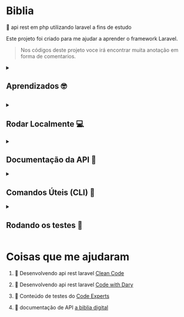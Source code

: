 # Biblia

📗 api rest em php utilizando laravel a fins de estudo

Este projeto foi criado para me ajudar a aprender o framework Laravel.

> Nos códigos deste projeto voce irá encontrar muita anotação em forma de comentarios.

<details>
    <summary>
        <h2>Aprendizados 🤓<h2>
    </summary>
    <p>Inicialmente, aprendi a criar uma API REST entendendo os conceitos dos padrões de projetos presentes no Laravel, consequentemente em paralelo, aprendi a utilizar algumas funções de CLI que o Laravel disponibiliza para deixar o desenvolvimento mais agil.</p>
    <p>Após criação da API, dei uma pesquisada sobre as seeds, cujo propósito é popular o banco de dados. Entendi como criar e utiliza-las para fornecer dados iniciais, facilitando o desenvolvimento e os testes do sistema.</p>
    <p>A implementação de autenticação de usuários e a proteção de rotas foram desafios que enfrentei com determinação. Ainda estou um pouco confuso em relação a isso principalmente por que existem varios tipos de autenticação e gostaria de entender mais como eles funcionam. Neste projeto apliquei autenticação com token jwt.</p>
    <p>Os testes de API, por sua vez, se revelaram essenciais para assegurar a integridade do projeto. Aprendi a escrever e executar testes, garantindo que a aplicação funcionasse conforme o esperado em diversas situações.</p>
    <p>Um desafio notável foi compreender a fundo o funcionamento do Laravel. Para superar essa barreira, recorri à documentação do framework, mas minha compreensão se aprofundou ainda mais ao analisar códigos de outros desenvolvedores no GitHub, StackOverflow e, principalmente, ao assistir a tutoriais no YouTube. Essa abordagem prática foi fundamental para assimilar os conceitos e aplicá-los de maneira eficaz no meu projeto.</p>
    <p>Em resumo, o desenvolvimento do projeto não apenas ampliou meu conhecimento técnico, mas também aprimorou minhas habilidades de pesquisa e resolução de problemas, destacando a importância da abordagem prática na assimilação de novos conhecimentos.</p>
</details>

<details>
    <summary>
        <h2>Rodar Localmente 💻</h2>
    </summary>
    
1. clonar repositório:

```bash
git clone https://github.com/pdr-tuche/Biblia.git
```

2. dentro da pasta do repositório, instale as depedencias

```bash
composer install
```

3. copie o conteúdo do arquivo `.env.example` em um arquivo `.env`

4. configure o arquivo `.env` com as informações de conexao do seu SGBD (linha 11 a 16)

5. crie uma nova chave para a aplicação

```bash
php artisan key:generate
```

6. realize as migrações para o banco de dados

```bash
php artisan migrate
```

-   se quiser popular seu banco de dados execute:

```bash
php artisan migrate:fresh --seed
```

7. rodar servidor

```bash
php artisan serve
```

</details>
<details>
    <summary>
        <h2>Documentação da API 📄</h2>
    </summary>

A documentação foi criada no postman.
Voce pode conferir no [postman web](https://documenter.getpostman.com/view/22309579/2s9YsQ9AQ9), ou você pode importar o arquivo `Biblia.postman_collection.json` (esta na pasta `.postman_export_file`) no postman da sua maquina para ter acesso a documentação e as requisições.

### demonstração:

![demonstração](.github/docs/postman_docs.gif)

</details>

<details>
    <summary>
        <h2>Comandos Úteis (CLI) 👾</h2>
    </summary>

### iniciar servidor:

```bash
php artisan serve
```

### criar migracoes:

```bash
php artisan make:model nome_do_modelo --migration
```

### criar controller:

```bash
php artisan make:controller NomeController --api
```

### listar rotas

```bash
php artisan route:list
```

### criar seed

```bash
php artisan make:seeder
```

</details>
<details>
    <summary>
        <h2>Rodando os testes 🧪</h2>
    </summary>

Para rodar os testes, rode o seguinte comando na pasta raiz

### todos os testes

```bash
  php artisan test
```

### apenas testes do endpoint de Testamento

```bash
  php artisan test tests/Feature/TestamentoRoutesTest.php
```

### apenas testes do endpoint de Livro

```bash
  php artisan test tests/Feature/LivroRoutesTest.php
```

### apenas testes do endpoint de Versiculo

```bash
  php artisan test tests/Feature/VersiculoRoutesTest.php
```

</details>

# Coisas que me ajudaram

1. 🎥 Desenvolvendo api rest laravel [Clean Code](https://youtube.com/playlist?list=PLJPZ7SmO9-qMWPnNrYOiqm9xyYDolwmoJ&si=CFOHNVwu31z35_FI)
2. 🎥 Desenvolvendo api rest laravel [Code with Dary](https://youtube.com/playlist?list=PLFHz2csJcgk8kvwLWESQcfk1eAivQOjdN&si=0xG3ouB8zkAjyuCd)
3. 🎥 Conteúdo de testes do [Code Experts](https://youtube.com/playlist?list=PLswa9HeoJUq9wgbiNvXgueCetJepA6ekw&si=xVg8TW8j4_8wLXZ5)

4. 📃 documentação de API [a biblia digital](https://www.abibliadigital.com.br/)
